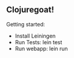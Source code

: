 Clojuregoat!
------------

Getting started:

- Install Leiningen
- Run Tests: lein test
- Run webapp: lein run
